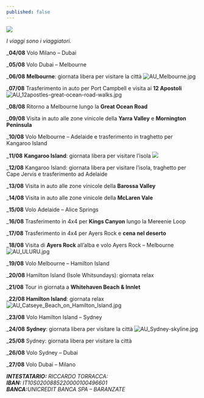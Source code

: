 ```yaml
---
published: false
---
```

![]({{site.baseurl}}/images/stefania%20e%20riccardo.jpeg)

_I viaggi sono i viaggiatori._

_**04/08**	Volo Milano – Dubai

_**05/08**	Volo Dubai – Melbourne
                        
_**06/08**	**Melbourne**: giornata libera per visitare la città
![AU_Melbourne.jpg]({{site.baseurl}}/images/AU_Melbourne.jpg)

_**07/08**	Trasferimento in auto per Port Campbell e visita ai **12 Apostoli**
![AU_12apostles-great-ocean-road-walks.jpg]({{site.baseurl}}/images/AU_12apostles-great-ocean-road-walks.jpg)

_**08/08**	Ritorno a Melbourne lungo la **Great Ocean Road**

_**09/08**	Visita in auto alle zone vinicole della **Yarra Valley** e **Mornington Peninsula**

_**10/08**	Volo Melbourne – Adelaide e trasferimento in traghetto per Kangaroo Island

_**11/08**	**Kangaroo Island**: giornata libera per visitare l’isola
![]({{site.baseurl}}/images/AU_kangaroo%20island2.jpg)

_**12/08**	Kangaroo Island: giornata libera per visitare l’isola, traghetto per Cape Jervis e trasferimento ad Adelaide

_**13/08**	Visita in auto alle zone vinicole della **Barossa Valley** 

_**14/08**	Visita in auto alle zone vinicole della **McLaren Vale**

_**15/08**	Volo Adelaide – Alice Springs

_**16/08**	Trasferimento in 4x4 per **Kings Canyon** lungo la Mereenie Loop

_**17/08**	Trasferimento in 4x4 per Ayers Rock e **cena nel deserto**

_**18/08**	Visita di **Ayers Rock** all’alba e volo Ayers Rock – Melbourne
![AU_ULURU.jpg]({{site.baseurl}}/images/AU_ULURU.jpg)
            
_**19/08**	Volo Melbourne – Hamilton Island

_**20/08**	Hamilton Island (Isole Whitsundays): giornata relax

_**21/08**	Tour in giornata a **Whitehaven Beach & Innlet**

_**22/08**	**Hamilton Island**: giornata relax
![AU_Catseye_Beach_on_Hamilton_Island.jpg]({{site.baseurl}}/images/AU_Catseye_Beach_on_Hamilton_Island.jpg)

_**23/08**	Volo Hamilton Island – Sydney

_**24/08**	**Sydney**: giornata libera per visitare la città
![AU_Sydney-skyline.jpg]({{site.baseurl}}/images/AU_Sydney-skyline.jpg)

_**25/08**	Sydney: giornata libera per visitare la città

_**26/08**	Volo Sydney – Dubai

_**27/08**	Volo Dubai – Milano


<address>
<strong>INTESTATARIO:</strong> RICCARDO TORRACCA:<br/> 
<strong>IBAN:</strong> IT10S0200885220000100496601<br/> 
<strong>BANCA:</strong>UNICREDIT BANCA SPA – BARANZATE<br/> 
</address>

